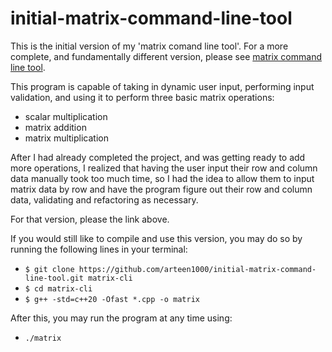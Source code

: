 # initial-matrix-command-line-tool

This is the initial version of my 'matrix comand line tool'. For a more complete, and fundamentally different version, please see [matrix command line tool](https://github.com/arteen1000/matrix-command-line-tool).

This program is capable of taking in dynamic user input, performing input validation, and using it to perform three basic matrix operations:

- scalar multiplication
- matrix addition
- matrix multiplication

After I had already completed the project, and was getting ready to add more operations, I realized that having the user input their row and column data manually took too much time, so I had the idea to allow them to input matrix data by row and have the program figure out their row and column data, validating and refactoring as necessary.

For that version, please the link above.

If you would still like to compile and use this version, you may do so by running the following lines in your terminal:

- `$ git clone https://github.com/arteen1000/initial-matrix-command-line-tool.git matrix-cli`
- `$ cd matrix-cli`
- `$ g++ -std=c++20 -Ofast *.cpp -o matrix`

After this, you may run the program at any time using:

- `./matrix`
